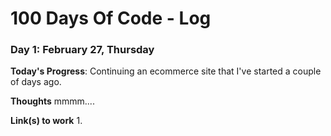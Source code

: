 # 100 Days Of Code - Log

### Day 1: February 27, Thursday

**Today's Progress**: Continuing an ecommerce site that I've started a couple of days ago.

**Thoughts** mmmm....

**Link(s) to work**
1. 

